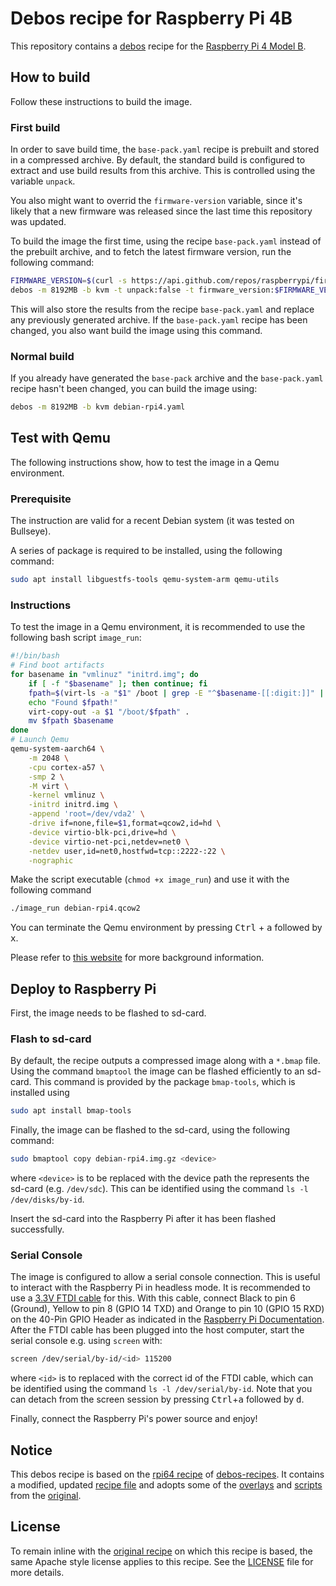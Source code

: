 # Debos recipe for Raspberry Pi 4B

This repository contains a [debos](https://github.com/go-debos/debos) recipe for
the [Raspberry Pi 4 Model
B](https://www.raspberrypi.com/products/raspberry-pi-4-model-b/).

## How to build

Follow these instructions to build the image.

### First build

In order to save build time, the `base-pack.yaml` recipe is prebuilt and stored
in a compressed archive. By default, the standard build is configured to extract and use build results from this archive. This is controlled using the variable `unpack`.

You also might want to overrid the `firmware-version` variable, since it's
likely that a new firmware was released since the last time this repository was
updated.

To build the image the first time, using the recipe `base-pack.yaml` instead of
the prebuilt archive, and to fetch the latest firmware version, run the
following command:

```bash
FIRMWARE_VERSION=$(curl -s https://api.github.com/repos/raspberrypi/firmware/tags | grep name | head -n 1 | cut -d '"' -f 4)
debos -m 8192MB -b kvm -t unpack:false -t firmware_version:$FIRMWARE_VERSION debian-rpi4.yaml
```

This will also store the results from the recipe `base-pack.yaml` and replace
any previously generated archive. If the `base-pack.yaml` recipe has been
changed, you also want build the image using this command.

### Normal build

If you already have generated the `base-pack` archive and the `base-pack.yaml`
recipe hasn't been changed, you can build the image using:

```bash
debos -m 8192MB -b kvm debian-rpi4.yaml
```

## Test with Qemu

The following instructions show, how to test the image in a Qemu environment.

### Prerequisite

The instruction are valid for a recent Debian system (it was tested on Bullseye).

A series of package is required to be installed, using the following command:

```bash
sudo apt install libguestfs-tools qemu-system-arm qemu-utils
```

### Instructions

To test the image in a Qemu environment, it is recommended to use the following
bash script `image_run`:

```bash
#!/bin/bash
# Find boot artifacts
for basename in "vmlinuz" "initrd.img"; do
    if [ -f "$basename" ]; then continue; fi
    fpath=$(virt-ls -a "$1" /boot | grep -E "^$basename-[[:digit:]]" | sort -r | head -n 1)
    echo "Found $fpath!"
    virt-copy-out -a $1 "/boot/$fpath" .
    mv $fpath $basename
done
# Launch Qemu
qemu-system-aarch64 \
    -m 2048 \
    -cpu cortex-a57 \
    -smp 2 \
    -M virt \
    -kernel vmlinuz \
    -initrd initrd.img \
    -append 'root=/dev/vda2' \
    -drive if=none,file=$1,format=qcow2,id=hd \
    -device virtio-blk-pci,drive=hd \
    -device virtio-net-pci,netdev=net0 \
    -netdev user,id=net0,hostfwd=tcp::2222-:22 \
    -nographic
```

Make the script executable (`chmod +x image_run`) and use it with the following
command

```bash
./image_run debian-rpi4.qcow2
```

You can terminate the Qemu environment by pressing <kbd>Ctrl</kbd> +
<kbd>a</kbd> followed by <kbd>x</kbd>.

Please refer to [this
website](https://translatedcode.wordpress.com/2017/07/24/installing-debian-on-qemus-64-bit-arm-virt-board/)
for more background information.

## Deploy to Raspberry Pi

First, the image needs to be flashed to sd-card.

### Flash to sd-card

By default, the recipe outputs a compressed image along with a `*.bmap` file.
Using the command `bmaptool` the image can be flashed efficiently to an sd-card.
This command is provided by the package `bmap-tools`, which is installed using 

```bash
sudo apt install bmap-tools 
```
Finally, the image can be flashed to the sd-card, using the following command:

```bash
sudo bmaptool copy debian-rpi4.img.gz <device>
```
where `<device>` is to be replaced with the device path the represents the
sd-card (e.g. `/dev/sdc`). This can be identified using the command `ls -l
/dev/disks/by-id`.

Insert the sd-card into the Raspberry Pi after it has been flashed successfully.

### Serial Console

The image is configured to allow a serial console connection. This is useful to
interact with the Raspberry Pi in headless mode. It is recommended to use a
[3.3V FTDI cable](https://ftdichip.com/products/ttl-232r-rpi/) for this. With
this cable, connect Black to pin 6 (Ground), Yellow to pin 8 (GPIO 14 TXD) and
Orange to pin 10 (GPIO 15 RXD) on the 40-Pin GPIO Header as indicated in the
[Raspberry Pi
Documentation](https://www.raspberrypi.com/documentation/computers/raspberry-pi.html#gpio-and-the-40-pin-header).
After the FTDI cable has been plugged into the host computer, start the serial
console e.g. using `screen` with:

```bash
screen /dev/serial/by-id/<id> 115200
```

where `<id>` is to replaced with the correct id of the FTDI cable, which can be
identified using the command `ls -l /dev/serial/by-id`. Note that you can detach
from the screen session by pressing <kbd>Ctrl</kbd>+<kbd>a</kbd> followed by
<kbd>d</kbd>.

Finally, connect the Raspberry Pi's power source and enjoy!

## Notice

This debos recipe is based on the [rpi64
recipe](https://github.com/go-debos/debos-recipes/tree/main/rpi64) of
[debos-recipes](https://github.com/go-debos/debos-recipes). It contains a
modified, updated [recipe file](debian-rpi4.yaml) and adopts some of the
[overlays](overlays) and [scripts](scripts) from the
[original](https://github.com/go-debos/debos-recipes).

## License

To remain inline with the [original
recipe](https://github.com/go-debos/debos-recipes) on which this recipe is
based, the same Apache style license applies to this recipe. See the
[LICENSE](LICENSE) file for more details.
